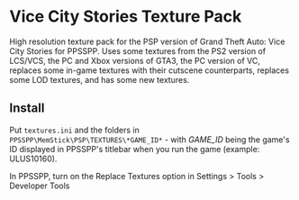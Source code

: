 # Vice City Stories Texture Pack
High resolution texture pack for the PSP version of Grand Theft Auto: Vice City Stories for PPSSPP.
Uses some textures from the PS2 version of LCS/VCS, the PC and Xbox versions of GTA3, the PC version of VC, replaces some in-game textures with their cutscene counterparts, replaces some LOD textures, and has some new textures.

## Install
Put `textures.ini` and the folders in `PPSSPP\MemStick\PSP\TEXTURES\*GAME_ID*` - with *GAME_ID* being the game's ID displayed in PPSSPP's titlebar when you run the game (example: ULUS10160).

In PPSSPP, turn on the Replace Textures option in Settings > Tools > Developer Tools
